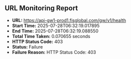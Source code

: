 ## URL Monitoring Report

- **URL:** https://api-gw1-prod1.fisglobal.com/gw/v1/health
- **Start Time:** 2025-07-28T06:32:19.017895
- **End Time:** 2025-07-28T06:32:19.088550
- **Total Time Taken:** 0.070655 seconds
- **HTTP Status Code:** 403
- **Status:** Failure
- **Failure Reason:** HTTP Status Code: 403
